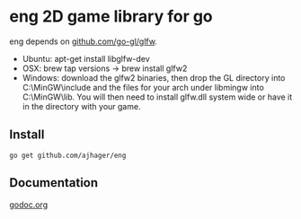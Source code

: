 eng 2D game library for go
===

eng depends on [github.com/go-gl/glfw](http://github.com/go-gl/glfw).
* Ubuntu: apt-get install libglfw-dev
* OSX: brew tap versions -> brew install glfw2
* Windows: download the glfw2 binaries, then drop the GL directory into C:\MinGW\include and the files for your arch under libmingw into C:\MinGW\lib. You will then need to install glfw.dll system wide or have it in the directory with your game.

Install
-------
`go get github.com/ajhager/eng`

Documentation
-------------
[godoc.org](http://godoc.org/github.com/ajhager/eng)
